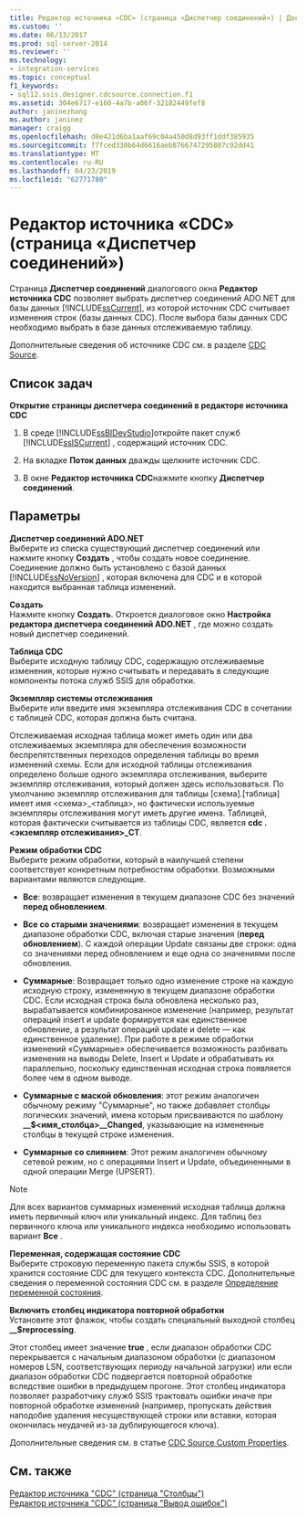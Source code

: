 ```yaml
---
title: Редактор источника «CDC» (страница «Диспетчер соединений») | Документация Майкрософт
ms.custom: ''
ms.date: 06/13/2017
ms.prod: sql-server-2014
ms.reviewer: ''
ms.technology:
- integration-services
ms.topic: conceptual
f1_keywords:
- sql12.ssis.designer.cdcsource.connection.f1
ms.assetid: 304e6717-e160-4a7b-a06f-32182449fef8
author: janinezhang
ms.author: janinez
manager: craigg
ms.openlocfilehash: d0e421d6ba1aaf69c04a450d8d93ff1ddf385935
ms.sourcegitcommit: f7fced330b64d6616aeb8766747295807c92dd41
ms.translationtype: MT
ms.contentlocale: ru-RU
ms.lasthandoff: 04/23/2019
ms.locfileid: "62771780"
---
```

# <a name="cdc-source-editor-connection-manager-page"></a>Редактор источника «CDC» (страница «Диспетчер соединений»)
  Страница **Диспетчер соединений** диалогового окна **Редактор источника CDC** позволяет выбрать диспетчер соединений ADO.NET для базы данных [!INCLUDE[ssCurrent](../includes/sscurrent-md.md)], из которой источник CDC считывает изменения строк (базы данных CDC). После выбора базы данных CDC необходимо выбрать в базе данных отслеживаемую таблицу.  
  
 Дополнительные сведения об источнике CDC см. в разделе [CDC Source](data-flow/cdc-source.md).  
  
## <a name="task-list"></a>Список задач  
 **Открытие страницы диспетчера соединений в редакторе источника CDC**  
  
1.  В среде [!INCLUDE[ssBIDevStudio](../includes/ssbidevstudio-md.md)]откройте пакет служб [!INCLUDE[ssISCurrent](../includes/ssiscurrent-md.md)] , содержащий источник CDC.  
  
2.  На вкладке **Поток данных** дважды щелкните источник CDC.  
  
3.  В окне **Редактор источника CDC**нажмите кнопку **Диспетчер соединений**.  
  
## <a name="options"></a>Параметры  
 **Диспетчер соединений ADO.NET**  
 Выберите из списка существующий диспетчер соединений или нажмите кнопку **Создать** , чтобы создать новое соединение. Соединение должно быть установлено с базой данных [!INCLUDE[ssNoVersion](../includes/ssnoversion-md.md)] , которая включена для CDC и в которой находится выбранная таблица изменений.  
  
 **Создать**  
 Нажмите кнопку **Создать**. Откроется диалоговое окно **Настройка редактора диспетчера соединений ADO.NET** , где можно создать новый диспетчер соединений.  
  
 **Таблица CDC**  
 Выберите исходную таблицу CDC, содержащую отслеживаемые изменения, которые нужно считывать и передавать в следующие компоненты потока служб SSIS для обработки.  
  
 **Экземпляр системы отслеживания**  
 Выберите или введите имя экземпляра отслеживания CDC в сочетании с таблицей CDC, которая должна быть считана.  
  
 Отслеживаемая исходная таблица может иметь один или два отслеживаемых экземпляра для обеспечения возможности беспрепятственных переходов определения таблицы во время изменений схемы. Если для исходной таблицы отслеживания определено больше одного экземпляра отслеживания, выберите экземпляр отслеживания, который должен здесь использоваться. По умолчанию экземпляр отслеживания для таблицы [схема].[таблица] имеет имя \<схема>_\<таблица>, но фактически используемые экземпляры отслеживания могут иметь другие имена. Таблицей, которая фактически считывается из таблицы CDC, является **cdc .\<экземпляр отслеживания>_CT**.  
  
 **Режим обработки CDC**  
 Выберите режим обработки, который в наилучшей степени соответствует конкретным потребностям обработки. Возможными вариантами являются следующие.  
  
-   **Все**: возвращает изменения в текущем диапазоне CDC без значений **перед обновлением**.  
  
-   **Все со старыми значениями**: возвращает изменения в текущем диапазоне обработки CDC, включая старые значения (**перед обновлением**). С каждой операции Update связаны две строки: одна со значениями перед обновлением и еще одна со значениями после обновления.  
  
-   **Суммарные**: Возвращает только одно изменение строке на каждую исходную строку, измененную в текущем диапазоне обработки CDC. Если исходная строка была обновлена несколько раз, вырабатывается комбинированное изменение (например, результат операций insert и update формируется как единственное обновление, а результат операций update и delete — как единственное удаление). При работе в режиме обработки изменений «Суммарные» обеспечивается возможность разбивать изменения на выводы Delete, Insert и Update и обрабатывать их параллельно, поскольку единственная исходная строка появляется более чем в одном выводе.  
  
-   **Суммарные с маской обновления**: этот режим аналогичен обычному режиму "Суммарные", но также добавляет столбцы логических значений, имена которым присваиваются по шаблону **__$\<имя_столбца>\__Changed**, указывающие на измененные столбцы в текущей строке изменения.  
  
-   **Суммарные со слиянием**: Этот режим аналогичен обычному сетевой режим, но с операциями Insert и Update, объединенными в одной операции Merge (UPSERT).  
  
> [!NOTE]  
>  Для всех вариантов суммарных изменений исходная таблица должна иметь первичный ключ или уникальный индекс. Для таблиц без первичного ключа или уникального индекса необходимо использовать вариант **Все** .  
  
 **Переменная, содержащая состояние CDC**  
 Выберите строковую переменную пакета службы SSIS, в которой хранится состояние CDC для текущего контекста CDC. Дополнительные сведения о переменной состояния CDC см. в разделе [Определение переменной состояния](data-flow/define-a-state-variable.md).  
  
 **Включить столбец индикатора повторной обработки**  
 Установите этот флажок, чтобы создать специальный выходной столбец **__$reprocessing**.  
  
 Этот столбец имеет значение **true** , если диапазон обработки CDC перекрывается с начальным диапазоном обработки (с диапазоном номеров LSN, соответствующих периоду начальной загрузки) или если диапазон обработки CDC подвергается повторной обработке вследствие ошибки в предыдущем прогоне. Этот столбец индикатора позволяет разработчику служб SSIS трактовать ошибки иначе при повторной обработке изменений (например, пропускать действия наподобие удаления несуществующей строки или вставки, которая окончилась неудачей из-за дублирующегося ключа).  
  
 Дополнительные сведения см. в статье [CDC Source Custom Properties](data-flow/cdc-source-custom-properties.md).  
  
## <a name="see-also"></a>См. также  
 [Редактор источника "CDC" (страница "Столбцы")](../../2014/integration-services/cdc-source-editor-columns-page.md)   
 [Редактор источника "CDC" (страница "Вывод ошибок")](../../2014/integration-services/cdc-source-editor-error-output-page.md)  
  
  
